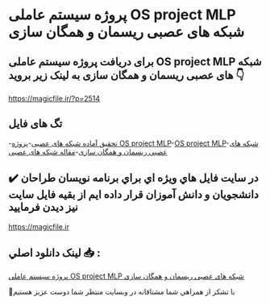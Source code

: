 # پروژه سیستم عاملی OS project MLP شبکه های عصبی ریسمان و همگان سازی

## برای دریافت پروژه سیستم عاملی OS project MLP شبکه های عصبی ریسمان و همگان سازی به لینک زیر بروید 👇

https://magicfile.ir/?p=2514

## تگ های فایل

-[تحقیق آماده شبکه های عصبی](https://magicfile.ir/product/os-project-mlp/)-[پروژه OS project MLP](https://magicfile.ir/product/os-project-mlp/)-[OS project MLP](https://magicfile.ir/product/os-project-mlp/)-[شبکه های عصبی ریسمان و همگان سازی](https://magicfile.ir/product/os-project-mlp/)-[مقاله شبکه های عصبی](https://magicfile.ir/product/os-project-mlp/)

## ✔️ در سايت فايل هاي ويژه اي براي برنامه نويسان طراحان دانشجويان و دانش آموزان قرار داده ايم از بقيه فايل سايت نيز ديدن فرماييد

https://magicfile.ir


## لينک دانلود اصلي 📥 :

[پروژه سیستم عاملی OS project MLP شبکه های عصبی ریسمان و همگان سازی](https://magicfile.ir/product/os-project-mlp/) 


🙏با تشکر از همراهي شما مشتاقانه در وبسایت منتظر شما دوست عزیز هستیم

